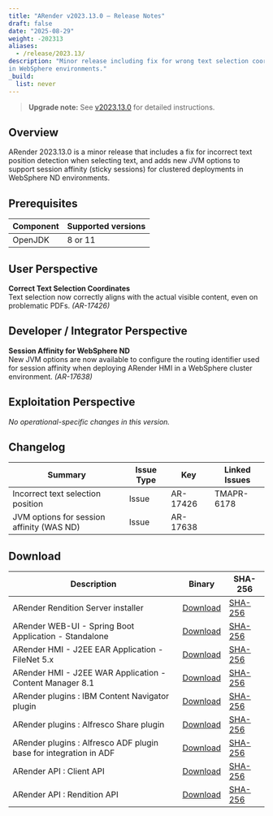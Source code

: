 ```yaml
---
title: "ARender v2023.13.0 – Release Notes"
draft: false
date: "2025-08-29"
weight: -202313
aliases:
  - /release/2023.13/
description: "Minor release including fix for wrong text selection coordinates and new JVM options for session affinity 
in WebSphere environments."
_build:
  list: never
---
```


> **Upgrade note:** See [v2023.13.0](/releases/upgrade-notes/v2023.13.0/) for detailed instructions.

## Overview

ARender 2023.13.0 is a minor release that includes a fix for incorrect text position detection when selecting text, and 
adds new JVM options to support session affinity (sticky sessions) for clustered deployments in WebSphere ND 
environments.

## Prerequisites

| Component | Supported versions |
| --------- | ------------------ |
| OpenJDK   | 8 or 11            |

## User Perspective

**Correct Text Selection Coordinates**  
Text selection now correctly aligns with the actual visible content, even on problematic PDFs. *(AR-17426)*

## Developer / Integrator Perspective

**Session Affinity for WebSphere ND**  
New JVM options are now available to configure the routing identifier used for session affinity when deploying ARender
HMI in a WebSphere cluster environment. *(AR-17638)*

## Exploitation Perspective

*No operational-specific changes in this version.*

## Changelog

| Summary                                   | Issue Type  | Key      | Linked Issues |
|-------------------------------------------| ----------- | -------- |---------------|
| Incorrect text selection position         | Issue       | AR-17426 | TMAPR-6178    |
| JVM options for session affinity (WAS ND) | Issue       | AR-17638 |               |

## Download

| Description | Binary | SHA-256 |
|-------------|--------|---------|
| ARender Rendition Server installer | [Download](https://artifactory.arondor.cloud/artifactory/arondor-release/com/arondor/arender/micro/services/rendition-engine-installer/2023.13.0/rendition-engine-installer-2023.13.0-rendition.jar) | [SHA-256](https://artifactory.arondor.cloud/artifactory/arondor-release/com/arondor/arender/micro/services/rendition-engine-installer/2023.13.0/rendition-engine-installer-2023.13.0-rendition.jar.sha256) |
| ARender WEB-UI - Spring Boot Application - Standalone | [Download](https://artifactory.arondor.cloud/artifactory/arondor-release/com/arondor/arender/arondor-arender-hmi-spring-boot-package/2023.13.0/arondor-arender-hmi-spring-boot-package-2023.13.0.zip) | [SHA-256](https://artifactory.arondor.cloud/artifactory/arondor-release/com/arondor/arender/arondor-arender-hmi-spring-boot-package/2023.13.0/arondor-arender-hmi-spring-boot-package-2023.13.0.zip.sha256) |
| ARender HMI - J2EE EAR Application - FileNet 5.x | [Download](https://artifactory.arondor.cloud/artifactory/arondor-release/com/arondor/arender/arondor-arender-hmi-filenet-ear/2023.13.0/arondor-arender-hmi-filenet-ear-2023.13.0.ear) | [SHA-256](https://artifactory.arondor.cloud/artifactory/arondor-release/com/arondor/arender/arondor-arender-hmi-filenet-ear/2023.13.0/arondor-arender-hmi-filenet-ear-2023.13.0.ear.sha256) |
| ARender HMI - J2EE WAR Application - Content Manager 8.1 | [Download](https://artifactory.arondor.cloud/artifactory/arondor-release/com/arondor/arender/arondor-arender-hmi-cm/2023.13.0/arondor-arender-hmi-cm-2023.13.0.war) | [SHA-256](https://artifactory.arondor.cloud/artifactory/arondor-release/com/arondor/arender/arondor-arender-hmi-cm/2023.13.0/arondor-arender-hmi-cm-2023.13.0.war.sha256) |
| ARender plugins : IBM Content Navigator plugin | [Download](https://artifactory.arondor.cloud/artifactory/arondor-release/com/arondor/arender/arondor-arender-navigator-plugin/2023.13.0/arondor-arender-navigator-plugin-2023.13.0.jar) | [SHA-256](https://artifactory.arondor.cloud/artifactory/arondor-release/com/arondor/arender/arondor-arender-navigator-plugin/2023.13.0/arondor-arender-navigator-plugin-2023.13.0.jar.sha256) |
| ARender plugins : Alfresco Share plugin | [Download](https://artifactory.arondor.cloud/artifactory/arondor-release/com/arondor/arender/arender-for-alfresco-share-plugin/2023.13.0/arender-for-alfresco-share-plugin-2023.13.0.jar) | [SHA-256](https://artifactory.arondor.cloud/artifactory/arondor-release/com/arondor/arender/arender-for-alfresco-share-plugin/2023.13.0/arender-for-alfresco-share-plugin-2023.13.0.jar.sha256) |
| ARender plugins : Alfresco ADF plugin base for integration in ADF | [Download](https://artifactory.arondor.cloud/artifactory/arondor-release/com/arondor/arender/arender-for-alfresco-ADF-plugin/2023.13.0/arender-for-alfresco-ADF-plugin-2023.13.0.zip) | [SHA-256](https://artifactory.arondor.cloud/artifactory/arondor-release/com/arondor/arender/arender-for-alfresco-ADF-plugin/2023.13.0/arender-for-alfresco-ADF-plugin-2023.13.0.zip.sha256) |
| ARender API : Client API | [Download](https://artifactory.arondor.cloud/artifactory/arondor-release/com/arondor/arender/arondor-arender-client-api/2023.13.0/arondor-arender-client-api-2023.13.0-javadoc.jar) | [SHA-256](https://artifactory.arondor.cloud/artifactory/arondor-release/com/arondor/arender/arondor-arender-client-api/2023.13.0/arondor-arender-client-api-2023.13.0-javadoc.jar.sha256) |
| ARender API : Rendition API | [Download](https://artifactory.arondor.cloud/artifactory/arondor-release/com/arondor/arender/arondor-arender-rendition-api/2023.13.0/arondor-arender-rendition-api-2023.13.0-javadoc.jar) | [SHA-256](https://artifactory.arondor.cloud/artifactory/arondor-release/com/arondor/arender/arondor-arender-rendition-api/2023.13.0/arondor-arender-rendition-api-2023.13.0-javadoc.jar.sha256) |

